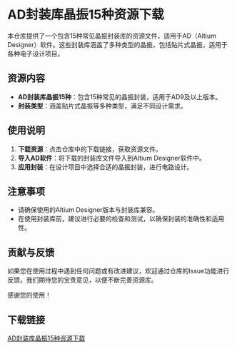 # AD封装库晶振15种资源下载

本仓库提供了一个包含15种常见晶振封装库的资源文件，适用于AD（Altium Designer）软件。这些封装库涵盖了多种类型的晶振，包括贴片式晶振，适用于各种电子设计项目。

## 资源内容

- **AD封装库晶振15种**：包含15种常见的晶振封装，适用于AD9及以上版本。
- **封装类型**：涵盖贴片式晶振等多种类型，满足不同设计需求。

## 使用说明

1. **下载资源**：点击仓库中的下载链接，获取资源文件。
2. **导入AD软件**：将下载的封装库文件导入到Altium Designer软件中。
3. **应用封装**：在设计项目中选择合适的晶振封装，进行电路设计。

## 注意事项

- 请确保使用的Altium Designer版本与封装库兼容。
- 在使用封装库前，建议进行必要的检查和测试，以确保封装的准确性和适用性。

## 贡献与反馈

如果您在使用过程中遇到任何问题或有改进建议，欢迎通过仓库的Issue功能进行反馈。我们期待您的宝贵意见，以便不断完善资源库。

感谢您的使用！

## 下载链接

[AD封装库晶振15种资源下载](https://pan.quark.cn/s/caeaafe74390)